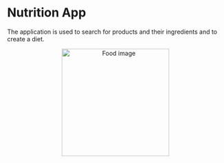 # Nutrition App

The application is used to search for products and their ingredients and to create a diet.

 <p align="center">
  <img width="250" height="250" src="https://unsplash.com/photos/4_jhDO54BYg" alt="Food image">
</p>

